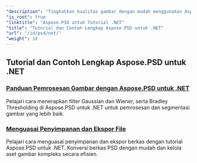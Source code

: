 ```yaml
---
"description": "Tingkatkan kualitas gambar dengan mudah menggunakan Aspose.PSD untuk tutorial .NET. Kuasai pemrosesan gambar, manipulasi berkas PSD, penanganan teks dan font, dan banyak lagi."
"is_root": true
"linktitle": "Aspose.PSD untuk Tutorial .NET"
"title": "Tutorial dan Contoh Lengkap Aspose.PSD untuk .NET"
"url": "/id/psd/net/"
"weight": 10
---
```


## Tutorial dan Contoh Lengkap Aspose.PSD untuk .NET 
### [Panduan Pemrosesan Gambar dengan Aspose.PSD untuk .NET](./guide-image-processing/)
Pelajari cara menerapkan filter Gaussian dan Wiener, serta Bradley Thresholding di Aspose.PSD untuk .NET untuk pemrosesan dan segmentasi gambar yang lebih baik.
### [Menguasai Penyimpanan dan Ekspor File](./mastering-file-saving-and-exporting/)
Pelajari cara menguasai penyimpanan dan ekspor berkas dengan tutorial Aspose.PSD untuk .NET. Konversi berkas PSD dengan mudah dan kelola aset gambar kompleks secara efisien.